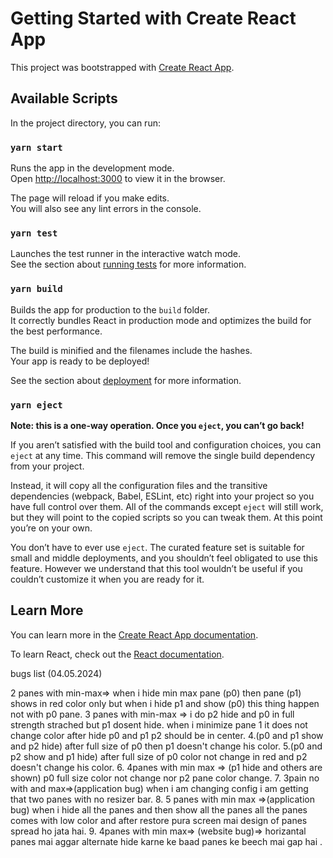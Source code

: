 # Getting Started with Create React App

This project was bootstrapped with [Create React App](https://github.com/facebook/create-react-app).

## Available Scripts

In the project directory, you can run:

### `yarn start`

Runs the app in the development mode.\
Open [http://localhost:3000](http://localhost:3000) to view it in the browser.

The page will reload if you make edits.\
You will also see any lint errors in the console.

### `yarn test`

Launches the test runner in the interactive watch mode.\
See the section about [running tests](https://facebook.github.io/create-react-app/docs/running-tests) for more information.

### `yarn build`

Builds the app for production to the `build` folder.\
It correctly bundles React in production mode and optimizes the build for the best performance.

The build is minified and the filenames include the hashes.\
Your app is ready to be deployed!

See the section about [deployment](https://facebook.github.io/create-react-app/docs/deployment) for more information.

### `yarn eject`

**Note: this is a one-way operation. Once you `eject`, you can’t go back!**

If you aren’t satisfied with the build tool and configuration choices, you can `eject` at any time. This command will remove the single build dependency from your project.

Instead, it will copy all the configuration files and the transitive dependencies (webpack, Babel, ESLint, etc) right into your project so you have full control over them. All of the commands except `eject` will still work, but they will point to the copied scripts so you can tweak them. At this point you’re on your own.

You don’t have to ever use `eject`. The curated feature set is suitable for small and middle deployments, and you shouldn’t feel obligated to use this feature. However we understand that this tool wouldn’t be useful if you couldn’t customize it when you are ready for it.

## Learn More

You can learn more in the [Create React App documentation](https://facebook.github.io/create-react-app/docs/getting-started).

To learn React, check out the [React documentation](https://reactjs.org/).

bugs list (04.05.2024)

2 panes with min-max=> when i hide min max pane (p0) then pane (p1) shows in red color only but when i hide p1 and show (p0) this thing happen not with p0 pane.
3 panes with min-max => i do p2 hide and p0 in full strength strached but p1 dosent hide.
when i minimize pane 1 it does not change color 
after hide p0 and p1 p2 should be in center.
4.(p0 and p1 show and p2 hide) after full size of p0 then p1 doesn't change his color.
5.(p0 and p2 show and p1 hide) after full size of p0 color not change in red and  p2 doesn't change his color.
6. 4panes with min max => (p1 hide and others are shown)  p0 full size color not change nor p2 pane color change.
7. 3pain no with and max=>(application bug) when i am changing config i am getting that two panes with no resizer bar.
8. 5 panes with min max =>(application bug) when i hide all the panes  and then show all the panes all the panes comes with low color and after restore pura screen mai design of panes spread ho jata hai.
9. 4panes with min max=> (website bug)=> horizantal panes mai aggar alternate  hide karne ke baad panes ke beech mai gap hai .
